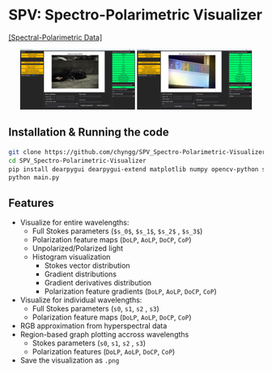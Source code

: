 # SPV: Spectro-Polarimetric Visualizer


[[Spectral-Polarimetric Data]](https://huggingface.co/datasets/jyj7913/spectro-polarimetric)

<p align="center">
  <img src="/example/RGB_1.png" alt="RGB Image" width="45%" />
  <img src="/example/Hyperspectral_1.png" alt="Hyperspectral Image" width="45%" />
</p>

## Installation & Running the code

```bash
git clone https://github.com/chyngg/SPV_Spectro-Polarimetric-Visualizer.git
cd SPV_Spectro-Polarimetric-Visualizer
pip install dearpygui dearpygui-extend matplotlib numpy opencv-python scipy
python main.py
```

## Features


- Visualize for entire wavelengths:
    - Full Stokes parameters (`$s_0$`, `$s_1$`, `$s_2$` , `$s_3$`)
    - Polarization feature maps (`DoLP`, `AoLP`, `DoCP`, `CoP`)
    - Unpolarized/Polarized light
    - Histogram visualization
        - Stokes vector distribution
        - Gradient distributions
        - Gradient derivatives distribution
        - Polarization feature gradients (`DoLP`, `AoLP`, `DoCP`, `CoP`)
- Visualize for individual wavelengths:
    - Full Stokes parameters (`s0`, `s1`, `s2` , `s3`)
    - Polarization feature maps (`DoLP`, `AoLP`, `DoCP`, `CoP`)
- RGB approximation from hyperspectral data
- Region-based graph plotting accross wavelengths
    - Stokes parameters (`s0`, `s1`, `s2` , `s3`)
    - Polarization features (`DoLP`, `AoLP`, `DoCP`, `CoP`)
- Save the visualization as `.png`